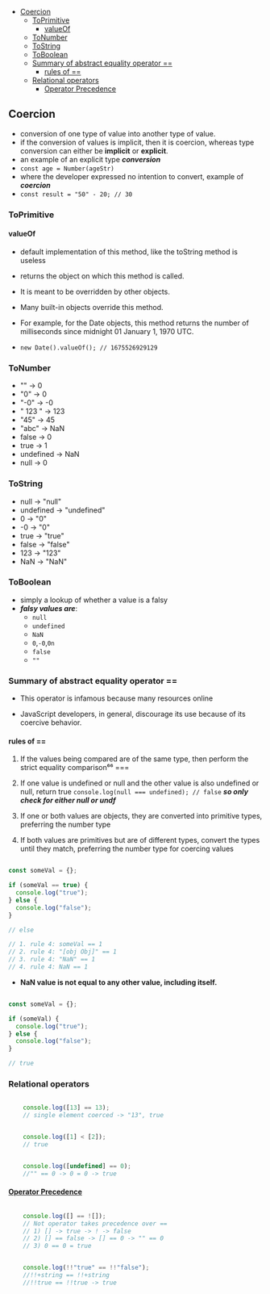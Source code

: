 - [Coercion](#coercion)
  - [ToPrimitive](#toprimitive)
    - [valueOf](#valueof)
  - [ToNumber](#tonumber)
  - [ToString](#tostring)
  - [ToBoolean](#toboolean)
  - [Summary of abstract equality operator	==](#summary-of-abstract-equality-operator)
    - [rules of ==](#rules-of-)
  - [Relational operators](#relational-operators)
    - [Operator Precedence](#operator-precedence)


## Coercion

- conversion of one type of value into another type of value.
- if the conversion of values is implicit, then it is coercion, whereas type conversion can either be __implicit__ or __explicit__.
- an example of an explicit type ___conversion___
- `const age = Number(ageStr)`
- where the developer expressed no intention to convert, example of ___coercion___
- `const result = "50" - 20; // 30`


### ToPrimitive	

#### valueOf 

- default implementation of this method, like the toString method is useless

-  returns the object on which this method is called.

- It is meant to be overridden by other objects. 
- Many built-in objects override this method. 
- For example, for the Date objects, this method returns the number of milliseconds since midnight 01 January 1, 1970 UTC.
- `new Date().valueOf(); // 1675526929129`

### ToNumber	

- "" -> 0
- "0" -> 0
- "-0" -> -0
- " 123 " -> 123
- "45" -> 45
- "abc" -> NaN
- false -> 0
- true -> 1
- undefined -> NaN
- null -> 0

### ToString	

- null -> "null"
- undefined -> "undefined"
- 0 -> "0"
- -0 -> "0"
- true -> "true"
- false -> "false"
- 123 -> "123"
- NaN -> "NaN"

### ToBoolean	

- simply a lookup of whether a value is a falsy
- ___falsy values are___:
  - `null`
  - `undefined`
  - `NaN`
  - `0`,`-0`,`0n`
  - `false` 
  - `""`

### Summary of abstract equality operator	==

- This operator is infamous because many resources online

- JavaScript developers, in general, discourage its use because of its coercive behavior.

#### rules of ==

1. If the values being compared are of the same type, then perform the strict equality comparison⁶⁶ ===

2. If one value is undefined or null and the other value is also undefined or null, return true `console.log(null === undefined); // false` ___so only check for either null or undf___

3. If one or both values are objects, they are converted into primitive types, preferring the number type

4. If both values are primitives but are of different types, convert the types until they match, preferring the number type for coercing values


```js 

const someVal = {};

if (someVal == true) {
  console.log("true");
} else {
  console.log("false");
}

// else 

// 1. rule 4: someVal == 1
// 2. rule 4: "[obj Obj]" == 1
// 3. rule 4: "NaN" == 1
// 4. rule 4: NaN == 1


```

- __NaN value is not equal to any other value, including itself.__


```js 

const someVal = {};

if (someVal) {
  console.log("true");
} else {
  console.log("false");
}

// true

```

### Relational operators	

```js

    console.log([13] == 13);
    // single element coerced -> "13", true

```

```js

    console.log([1] < [2]);
    // true

```

```js 

    console.log([undefined] == 0);
    //"" == 0 -> 0 = 0 -> true

```

#### [Operator Precedence](https://developer.mozilla.org/en-US/docs/Web/JavaScript/Reference/Operators/Operator_precedence#table)

```js

    console.log([] == ![]);
    // Not operator takes precedence over ==
    // 1) [] -> true -> ! -> false
    // 2) [] == false -> [] == 0 -> "" == 0
    // 3) 0 == 0 = true


```

```js 

    console.log(!!"true" == !!"false");
    //!!+string == !!+string
    //!!true == !!true -> true

```



